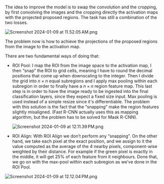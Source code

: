The idea to improve the model is to swap the convolution and the cropping, by first convolving the images and the cropping directly the activation maps with the projected proposed regions. The task has still a combination of the two losses. 

![Screenshot 2024-01-09 at 11.52.05 AM.png](Screenshot_2024-01-09_at_11.52.05_AM.png)

The problem now is how to achieve the projections of the proposed regions from the image to the activation map. 

There are two fundamental ways of doing that:

- ROI Pool: I map the ROI from the image space to the activation map, I then “snap” the ROI to grid cells, meaning I have to round the decimal positions that come up when downscaling to the integer. Then I divide the grid into $n \times n$ equal subregions and I apply max pooling within each subregion in order to finally have a $n \times n$ region feature map. This last step is in order to have the image ready to be ingested into the final classification layers, since they expect a fixed size input. Max pooling is used instead of a simple resize since it's differentiable. The problem with this solution is the fact that the “snapping” make the region features slightly misaligned. (Fast R-CNN actually uses this as mapping algorithm, but the problem has to be solved for Mask R-CNN).
    
    ![Screenshot 2024-01-09 at 12.11.39 PM.png](Screenshot_2024-01-09_at_12.11.39_PM.png)
    
- ROI Align: With ROI Align we don’t perform any “snapping”. On the other hand, we take each pixel at the exact position, and we assign to it the value computed as the average of the $4$ nearby pixels, component-wise weighted by their distance.
For example if the green pixel is exactly in the middle, it will get $25\%$ of each feature from it neighbours. Done that, we go on with the max-pool within each subregion as we’ve done in the ROI Pool.

![Screenshot 2024-01-09 at 12.12.04 PM.png](Screenshot_2024-01-09_at_12.12.04_PM.png)
